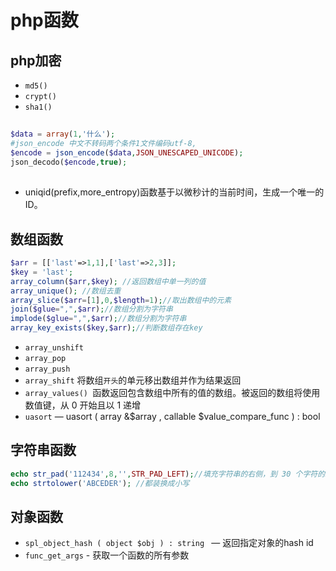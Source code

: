 # php函数

## php加密
- `md5()`
- `crypt()`
- `sha1()`

##
```php
$data = array(1,'什么');
#json_encode 中文不转码两个条件1文件编码utf-8,
$encode = json_encode($data,JSON_UNESCAPED_UNICODE);
json_decodo($encode,true);

```

## 
- uniqid(prefix,more_entropy)函数基于以微秒计的当前时间，生成一个唯一的ID。

## 数组函数
```php
$arr = [['last'=>1,1],['last'=>2,3]];
$key = 'last';
array_column($arr,$key); //返回数组中单一列的值
array_unique(); //数组去重
array_slice($arr=[1],0,$length=1);//取出数组中的元素
join($glue=",",$arr);//数组分割为字符串
implode($glue=",",$arr);//数组分割为字符串
array_key_exists($key,$arr);//判断数组存在key
```

- `array_unshift`
- `array_pop`
- `array_push`
- `array_shift`   将数组`开头`的单元移出数组并作为结果返回
- `array_values() `函数返回包含数组中所有的值的数组。被返回的数组将使用数值键，从 0 开始且以 1 递增
- `uasort` — uasort ( array &$array , callable $value_compare_func ) : bool  

## 字符串函数
```php
echo str_pad('112434',8,'',STR_PAD_LEFT);//填充字符串的右侧，到 30 个字符的新长度：
echo strtolower('ABCEDER'); //都装换成小写
```

## 对象函数
- `spl_object_hash ( object $obj ) : string ` — 返回指定对象的hash id
- `func_get_args` - 获取一个函数的所有参数

